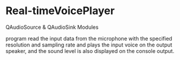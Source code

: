 # Real-timeVoicePlayer
QAudioSource &amp; QAudioSink Modules

program read the input data from the microphone with the specified resolution and sampling rate and plays the input voice on the output speaker, and the sound level is also displayed on the console output.



